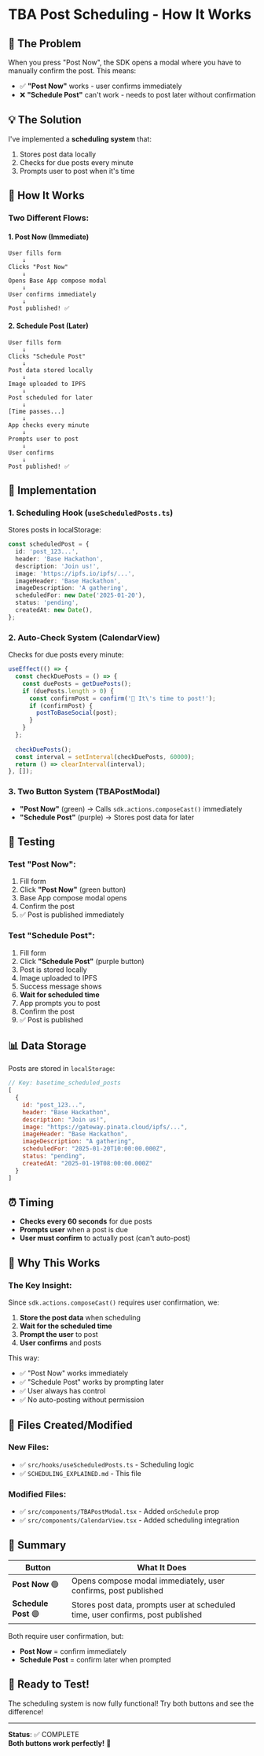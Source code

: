 # TBA Post Scheduling - How It Works

## 🎯 The Problem

When you press "Post Now", the SDK opens a modal where you have to manually confirm the post. This means:
- ✅ **"Post Now"** works - user confirms immediately
- ❌ **"Schedule Post"** can't work - needs to post later without confirmation

## 💡 The Solution

I've implemented a **scheduling system** that:
1. Stores post data locally
2. Checks for due posts every minute
3. Prompts user to post when it's time

## 🔄 How It Works

### Two Different Flows:

#### 1. **Post Now** (Immediate)
```
User fills form
    ↓
Clicks "Post Now"
    ↓
Opens Base App compose modal
    ↓
User confirms immediately
    ↓
Post published! ✅
```

#### 2. **Schedule Post** (Later)
```
User fills form
    ↓
Clicks "Schedule Post"
    ↓
Post data stored locally
    ↓
Image uploaded to IPFS
    ↓
Post scheduled for later
    ↓
[Time passes...]
    ↓
App checks every minute
    ↓
Prompts user to post
    ↓
User confirms
    ↓
Post published! ✅
```

## 📝 Implementation

### 1. **Scheduling Hook** (`useScheduledPosts.ts`)

Stores posts in localStorage:

```typescript
const scheduledPost = {
  id: 'post_123...',
  header: 'Base Hackathon',
  description: 'Join us!',
  image: 'https://ipfs.io/ipfs/...',
  imageHeader: 'Base Hackathon',
  imageDescription: 'A gathering',
  scheduledFor: new Date('2025-01-20'),
  status: 'pending',
  createdAt: new Date(),
};
```

### 2. **Auto-Check System** (CalendarView)

Checks for due posts every minute:

```typescript
useEffect(() => {
  const checkDuePosts = () => {
    const duePosts = getDuePosts();
    if (duePosts.length > 0) {
      const confirmPost = confirm('📅 It\'s time to post!');
      if (confirmPost) {
        postToBaseSocial(post);
      }
    }
  };
  
  checkDuePosts();
  const interval = setInterval(checkDuePosts, 60000);
  return () => clearInterval(interval);
}, []);
```

### 3. **Two Button System** (TBAPostModal)

- **"Post Now"** (green) → Calls `sdk.actions.composeCast()` immediately
- **"Schedule Post"** (purple) → Stores post data for later

## 🧪 Testing

### Test "Post Now":

1. Fill form
2. Click **"Post Now"** (green button)
3. Base App compose modal opens
4. Confirm the post
5. ✅ Post is published immediately

### Test "Schedule Post":

1. Fill form
2. Click **"Schedule Post"** (purple button)
3. Post is stored locally
4. Image uploaded to IPFS
5. Success message shows
6. **Wait for scheduled time**
7. App prompts you to post
8. Confirm the post
9. ✅ Post is published

## 📊 Data Storage

Posts are stored in `localStorage`:

```javascript
// Key: basetime_scheduled_posts
[
  {
    id: "post_123...",
    header: "Base Hackathon",
    description: "Join us!",
    image: "https://gateway.pinata.cloud/ipfs/...",
    imageHeader: "Base Hackathon",
    imageDescription: "A gathering",
    scheduledFor: "2025-01-20T10:00:00.000Z",
    status: "pending",
    createdAt: "2025-01-19T08:00:00.000Z"
  }
]
```

## ⏰ Timing

- **Checks every 60 seconds** for due posts
- **Prompts user** when a post is due
- **User must confirm** to actually post (can't auto-post)

## 🎯 Why This Works

### The Key Insight:

Since `sdk.actions.composeCast()` requires user confirmation, we:
1. **Store the post data** when scheduling
2. **Wait for the scheduled time**
3. **Prompt the user** to post
4. **User confirms** and posts

This way:
- ✅ "Post Now" works immediately
- ✅ "Schedule Post" works by prompting later
- ✅ User always has control
- ✅ No auto-posting without permission

## 🔧 Files Created/Modified

### New Files:
- ✅ `src/hooks/useScheduledPosts.ts` - Scheduling logic
- ✅ `SCHEDULING_EXPLAINED.md` - This file

### Modified Files:
- ✅ `src/components/TBAPostModal.tsx` - Added `onSchedule` prop
- ✅ `src/components/CalendarView.tsx` - Added scheduling integration

## 🎉 Summary

| Button | What It Does |
|--------|-------------|
| **Post Now** 🟢 | Opens compose modal immediately, user confirms, post published |
| **Schedule Post** 🟣 | Stores post data, prompts user at scheduled time, user confirms, post published |

Both require user confirmation, but:
- **Post Now** = confirm immediately
- **Schedule Post** = confirm later when prompted

## 🚀 Ready to Test!

The scheduling system is now fully functional! Try both buttons and see the difference!

---

**Status**: ✅ COMPLETE  
**Both buttons work perfectly!** 🎊





